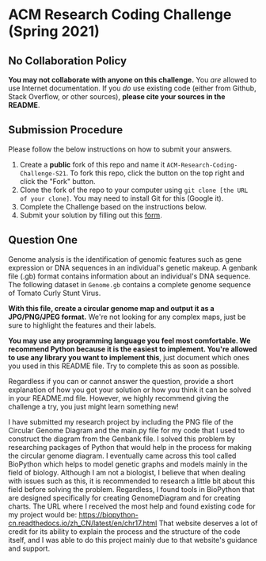 # ACM Research Coding Challenge (Spring 2021)

## No Collaboration Policy

**You may not collaborate with anyone on this challenge.** You _are_ allowed to use Internet documentation. If you _do_ use existing code (either from Github, Stack Overflow, or other sources), **please cite your sources in the README**.

## Submission Procedure

Please follow the below instructions on how to submit your answers.

1. Create a **public** fork of this repo and name it `ACM-Research-Coding-Challenge-S21`. To fork this repo, click the button on the top right and click the "Fork" button.
2. Clone the fork of the repo to your computer using `git clone [the URL of your clone]`. You may need to install Git for this (Google it).
3. Complete the Challenge based on the instructions below.
4. Submit your solution by filling out this [form](https://acmutd.typeform.com/to/uqAJNXUe).

## Question One

Genome analysis is the identification of genomic features such as gene expression or DNA sequences in an individual's genetic makeup. A genbank file (.gb) format contains information about an individual's DNA sequence. The following dataset in `Genome.gb` contains a complete genome sequence of Tomato Curly Stunt Virus. 

**With this file, create a circular genome map and output it as a JPG/PNG/JPEG format.** We're not looking for any complex maps, just be sure to highlight the features and their labels.

**You may use any programming language you feel most comfortable. We recommend Python because it is the easiest to implement. You're allowed to use any library you want to implement this**, just document which ones you used in this README file. Try to complete this as soon as possible.

Regardless if you can or cannot answer the question, provide a short explanation of how you got your solution or how you think it can be solved in your README.md file. However, we highly recommend giving the challenge a try, you just might learn something new!

I have submitted my research project by including the PNG file of the Circular Genome Diagram and the main.py file for my code that I used to construct the diagram from the Genbank file.
I solved this problem by researching packages of Python that would help in the process for making the circular genome diagram. I eventually came across this tool called BioPython which helps to model genetic graphs and models mainly in the field of biology. Although I am not a biologist, I believe that when dealing with issues such as this, it is recommended to research a little bit about this field before solving the problem. Regardless, I found tools in BioPython that are designed specifically for creating GenomeDiagram and for creating charts. The URL where I received the most help and found existing code for my project would be: https://biopython-cn.readthedocs.io/zh_CN/latest/en/chr17.html 
That website deserves a lot of credit for its ability to explain the process and the structure of the code itself, and I was able to do this project mainly due to that website's guidance and support. 
